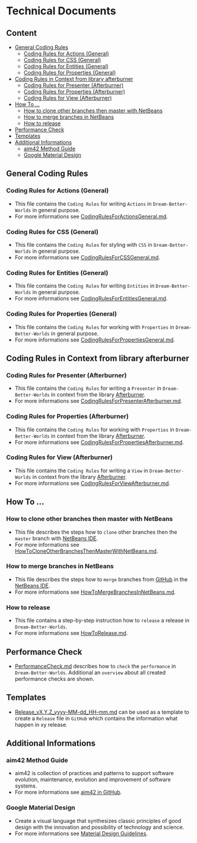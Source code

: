 Technical Documents
===



Content
---

* [General Coding Rules](#GeneralCodingRules)
    * [Coding Rules for Actions (General)](#CodingRulesForActionsGeneral)
    * [Coding Rules for CSS (General)](#CodingRulesForCSSGeneral)
    * [Coding Rules for Entities (General)](#CodingRulesForEntitiesGeneral)
    * [Coding Rules for Properties (General)](#CodingRulesForPropertiesGeneral)
* [Coding Rules in Context from library afterburner](#CodingRulesInContextFromLibraryAfterburner)
    * [Coding Rules for Presenter (Afterburner)](#CodingRulesForPresenterAfterburner)
    * [Coding Rules for Properties (Afterburner)](#CodingRulesForPropertiesAfterburner)
    * [Coding Rules for View (Afterburner)](#CodingRulesForViewAfterburner)
* [How To ...](#HowTo)
    * [How to clone other branches then master with NetBeans](#HowToCloneOtherBranchesThenMasterWithNetBeans)
    * [How to merge branches in NetBeans](#HowToMergeBranchesInNetBeans)
    * [How to release](#HowToRelease)
* [Performance Check](#PerformanceCheck)
* [Templates](#Templates)
* [Additional Informations](#AdditionalInformations)
    * [aim42 Method Guide](#Aim42MethodGuide)
    * [Google Material Design](#GoogleMaterialDesign)



General Coding Rules<a name="GeneralCodingRules" />
---


### Coding Rules for Actions (General)<a name="CodingRulesForActionsGeneral" />
* This file contains the `Coding Rules` for writing `Actions` in
  `Dream-Better-Worlds` in general purpose.
* For more informations see [CodingRulesForActionsGeneral.md].


### Coding Rules for CSS (General)<a name="CodingRulesForCSSGeneral" />
* This file contains the `Coding Rules` for styling with `CSS` in
  `Dream-Better-Worlds` in general purpose.
* For more informations see [CodingRulesForCSSGeneral.md].


### Coding Rules for Entities (General)<a name="CodingRulesForEntitiesGeneral" />
* This file contains the `Coding Rules` for writing `Entities` in
  `Dream-Better-Worlds` in general purpose.
* For more informations see [CodingRulesForEntitiesGeneral.md].


### Coding Rules for Properties (General)<a name="CodingRulesForPropertiesGeneral" />
* This file contains the `Coding Rules` for working with `Properties` in
  `Dream-Better-Worlds` in general purpose.
* For more informations see [CodingRulesForPropertiesGeneral.md].



Coding Rules in Context from library afterburner<a name="CodingRulesInContextFromLibraryAfterburner" />
---


### Coding Rules for Presenter (Afterburner)<a name="CodingRulesForPresenterAfterburner" />
* This file contains the `Coding Rules` for writing a `Presenter` in
  `Dream-Better-Worlds` in context from the library [Afterburner].
* For more informations see [CodingRulesForPresenterAfterburner.md].


### Coding Rules for Properties (Afterburner)<a name="CodingRulesForPropertiesAfterburner" />
* This file contains the `Coding Rules` for working with `Properties` in
  `Dream-Better-Worlds` in context from the library [Afterburner].
* For more informations see [CodingRulesForPropertiesAfterburner.md].


### Coding Rules for View (Afterburner)<a name="CodingRulesForViewAfterburner" />
* This file contains the `Coding Rules` for writing a `View` in
  `Dream-Better-Worlds` in context from the library [Afterburner].
* For more informations see [CodingRulesForViewAfterburner.md].



How To ...<a name="HowTo" />
---


### How to clone other branches then master with NetBeans<a name="HowToCloneOtherBranchesThenMasterWithNetBeans" />
* This file describes the steps how to `clone` other branches then the `master` 
  branch with [NetBeans IDE].
* For more informations see [HowToCloneOtherBranchesThenMasterWithNetBeans.md].


### How to merge branches in NetBeans<a name="HowToMergeBranchesInNetBeans" />
* This file describes the steps how to `merge` branches from [GitHub] in the 
  [NetBeans IDE].
* For more informations see [HowToMergeBranchesInNetBeans.md].


### How to release<a name="HowToRelease" />
* This file contains a step-by-step instruction how to `release` a release
  in `Dream-Better-Worlds`.
* For more informations see [HowToRelease.md].



Performance Check<a name="PerformanceCheck" />
---

* [PerformanceCheck.md] describes how to `check` the `performance` in 
  `Dream-Better-Worlds`. Additional an `overview` about all created performance
  checks are shown.



Templates<a name="Templates" />
---

* [Release_vX.Y.Z_yyyy-MM-dd_HH-mm.md] can be used as a template to create a 
  `Release` file in `GitHub` which contains the information what happen in xy 
  release.



Additional Informations<a name="AdditionalInformations" />
---


### aim42 Method Guide<a name="Aim42MethodGuide" />
* aim42 is collection of practices and patterns to support software evolution, 
  maintenance, evolution and improvement of software systems.
* For more informations see [aim42 in GitHub].


### Google Material Design<a name="GoogleMaterialDesign" />
* Create a visual language that synthesizes classic principles of good design 
  with the innovation and possibility of technology and science.
* For more informations see [Material Design Guidelines].



[//]: # (Links)
[Afterburner]:http://afterburner.adam-bien.com/
[aim42 in GitHub]:https://github.com/aim42/aim42

[CodingRulesForActionsGeneral.md]:./../coding-rules/general/CodingRulesForActions.md
[CodingRulesForCSSGeneral.md]:./../coding-rules/general/CodingRulesForCSS.md
[CodingRulesForEntitiesGeneral.md]:./../coding-rules/general/CodingRulesForEntities.md
[CodingRulesForPropertiesGeneral.md]:./../coding-rules/general/CodingRulesForProperties.md

[CodingRulesForPresenterAfterburner.md]:./../coding-rules/afterburner/CodingRulesForPresenter.md
[CodingRulesForPropertiesAfterburner.md]:./../coding-rules/afterburner/CodingRulesForProperties.md
[CodingRulesForViewAfterburner.md]:./../coding-rules/afterburner/CodingRulesForView.md

[GitHub]:https://github.com/
[HowToCloneOtherBranchesThenMasterWithNetBeans.md]:./../howto/HowToCloneOtherBranchesThenMasterWithNetBeans.md
[HowToMergeBranchesInNetBeans.md]:./../howto/HowToMergeBranchesInNetBeans.md
[HowToRelease.md]:./../howto/HowToRelease.md
[NetBeans IDE]:https://netbeans.org/
[Material Design Guidelines]:https://www.google.com/design/spec/material-design/introduction.html
[PerformanceCheck.md]:./../performance/PerformanceCheck.md
[Release_vX.Y.Z_yyyy-MM-dd_HH-mm.md]:./../release/Release_vX.Y.Z_yyyy-MM-dd_HH-mm.md
